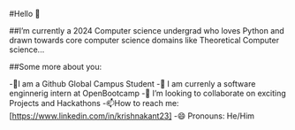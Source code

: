 #Hello 👋

##I’m currently a 2024 Computer science undergrad who loves Python and drawn towards core computer science domains like Theoretical Computer science...

##Some more about you:

-🔭I am a Github Global Campus Student 
-🌱 I am currenly a software enginnerig intern at OpenBootcamp
-👯 I’m looking to collaborate on exciting Projects and Hackathons
-📫How to reach me: [https://www.linkedin.com/in/krishnakant23]
-😄 Pronouns: He/Him




